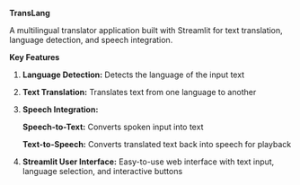 **TransLang**

A multilingual translator application built with Streamlit for text translation, language detection, and speech integration.

**Key Features**

1. **Language Detection:** Detects the language of the input text 

2. **Text Translation:** Translates text from one language to another

3. **Speech Integration:**

     **Speech-to-Text:** Converts spoken input into text
  
     **Text-to-Speech:** Converts translated text back into speech for playback

4. **Streamlit User Interface:** Easy-to-use web interface with text input, language selection, and interactive buttons

